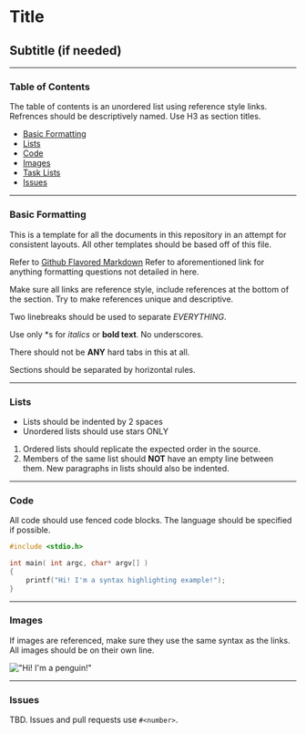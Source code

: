 # Title #

## Subtitle (if needed) ##

---------------------------------------------------

### Table of Contents ###

The table of contents is an unordered list using reference style links. Refrences should be descriptively named. Use H3 as section titles. 

  * [Basic Formatting](#Basic)
  * [Lists](#Lists)
  * [Code](#Code)
  * [Images](#Images)
  * [Task Lists](#Task)
  * [Issues](#Issues)

---------------------------------------------------

<a name="Basic"/>

### Basic Formatting ###

This is a template for all the documents in this repository in an attempt for consistent layouts. All other templates should be based off of this file.

Refer to [Github Flavored Markdown] Refer to aforementioned link for anything formatting questions not detailed in here.

Make sure all links are reference style, include references at the bottom of the section. Try to make references unique and descriptive.

Two linebreaks should be used to separate *EVERYTHING*.

Use only \*s for *italics* or **bold text**. No underscores. 

There should not be **ANY** hard tabs in this at all. 

Sections should be separated by horizontal rules. 

[Github Flavored Markdown]: https://help.github.com/articles/github-flavored-markdown    "Github Flavored Markdown"

---------------------------------------------------

<a name="Lists"/>

### Lists ###

  * Lists should be indented by 2 spaces
  * Unordered lists should use stars ONLY

  1. Ordered lists should replicate the expected order in the source.
  2. Members of the same list should **NOT** have an empty line between them.
     New paragraphs in lists should also be indented. 


---------------------------------------------------

<a name="Code"/>

### Code ###

All code should use fenced code blocks. The language should be specified if possible. 

```C
#include <stdio.h>

int main( int argc, char* argv[] )
{
    printf("Hi! I'm a syntax highlighting example!");
}
```

--------------------------------------------------

<a name="Images"/>

### Images ###

If images are referenced, make sure they use the same syntax as the links. All images should be on their own line. 

!["Hi! I'm a penguin!"][Tux]

[Tux]: http://upload.wikimedia.org/wikipedia/commons/a/af/Tux.png   "Tux, the Linux mascot."

--------------------------------------------------

<a name="Issues"/>

### Issues ###

TBD. Issues and pull requests use `#<number>`.
